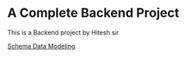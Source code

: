 # A Complete Backend Project

This is a Backend project by Hitesh sir

[Schema Data Modeling](https://app.eraser.io/workspace/YtPqZ1VogxGy1jzIDkzj?origin=share)

